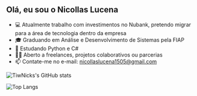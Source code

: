 ## Olá, eu sou o Nicollas Lucena

- 💻 Atualmente trabalho com investimentos no Nubank, pretendo migrar para a área de tecnologia dentro da empresa
- 🎓 Graduando em Análise e Desenvolvimento de Sistemas pela FIAP
- 🎯 Estudando Python e C#
- 🤝🏻 Aberto a freelances, projetos colaborativos ou parcerias
- 📫 Contate-me no e-mail: nicollaslucena1505@gmail.com

![TiwNicks's GitHub stats](https://github-readme-stats.vercel.app/api?username=tiwnick&theme=midnight-purple_icons=true)

![Top Langs](https://github-readme-stats.vercel.app/api/top-langs/?username=tiwnick&layout=compact)
